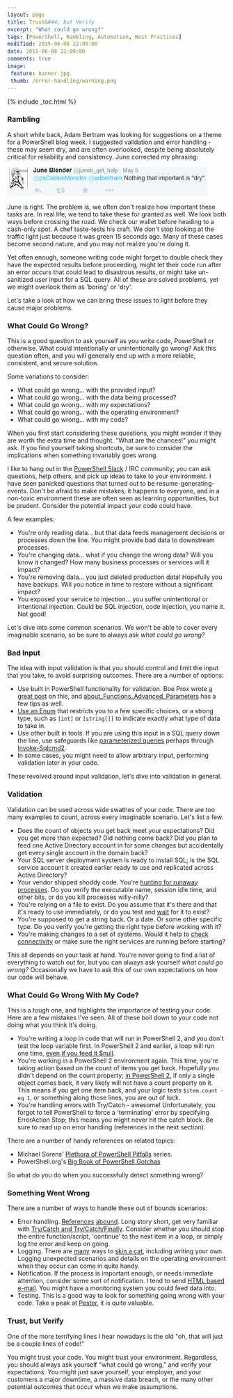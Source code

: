 ```yaml
---
layout: page
title: Trust&#44; but Verify
excerpt: "What could go wrong?"
tags: [PowerShell, Rambling, Automation, Best Practices]
modified: 2015-06-08 22:00:00
date: 2015-06-08 22:00:00
comments: true
image:
 feature: banner.jpg
 thumb: /error-handling/warning.png
---
```

{% include _toc.html %}

### Rambling

A short while back, Adam Bertram was looking for suggestions on a theme for a PowerShell blog week. I suggested validation and error handling - these may seem dry, and are often overlooked, despite being absolutely critical for reliability and consistency. June corrected my phrasing:

![Not dry](/images/error-handling/june.png)

June is right. The problem is, we often don't realize how important these tasks are. In real life, we tend to take these for granted as well. We look both ways before crossing the road. We check our wallet before heading to a cash-only spot. A chef taste-tests his craft. We don't stop looking at the traffic light just because it was green 15 seconds ago. Many of these cases become second nature, and you may not realize you're doing it.

Yet often enough, someone writing code might forget to double check they have the expected results before proceeding, might let their code run after an error occurs that could lead to disastrous results, or might take un-sanitized user input for a SQL query. All of these are solved problems, yet we might overlook them as 'boring' or 'dry'.

Let's take a look at how we can bring these issues to light before they cause major problems.

### What Could Go Wrong?

This is a good question to ask yourself as you write code, PowerShell or otherwise. What could intentionally or unintentionally go wrong? Ask this question often, and you will generally end up with a more reliable, consistent, and secure solution.

Some variations to consider:

* What could go wrong... with the provided input?
* What could go wrong... with the data being processed?
* What could go wrong... with my expectations?
* What could go wrong... with the operating environment?
* What could go wrong... with my code?

When you first start considering these questions, you might wonder if they are worth the extra time and thought. "What are the chances!" you might ask. If you find yourself taking shortcuts, be sure to consider the implications when something invariably goes wrong.

I like to hang out in the [PowerShell Slack](http://slack.poshcode.org/) / IRC community; you can ask questions, help others, and pick up ideas to take to your environment. I have seen panicked questions that turned out to be resume-generating-events. Don't be afraid to make mistakes, it happens to everyone, and in a non-toxic environment these are often seen as learning opportunities, but be prudent. Consider the potential impact your code could have.

A few examples:

* You're only reading data... but that data feeds management decisions or processes down the line. You might provide bad data to downstream processes.
* You're changing data... what if you change the wrong data? Will you know it changed? How many business processes or services will it impact?
* You're removing data... you just deleted production data! Hopefully you have backups. Will you notice in time to restore without a significant impact?
* You exposed your service to injection... you suffer unintentional or intentional injection. Could be SQL injection, code injection, you name it. Not good!

Let's dive into some common scenarios. We won't be able to cover every imaginable scenario, so be sure to always ask *what could go wrong?*

### Bad Input

The idea with input validation is that you should control and limit the input that you take, to avoid surprising outcomes. There are a number of options:

* Use built in PowerShell functionality for validation. Boe Prox wrote [a great post](http://learn-powershell.net/2014/02/04/using-powershell-parameter-validation-to-make-your-day-easier/) on this, and [about_Functions_Advanced_Parameters](https://technet.microsoft.com/en-us/library/hh847743.aspx) has a few tips as well.
* [Use an Enum](http://ramblingcookiemonster.github.io/Types-And-Enums/) that restricts you to a few specific choices, or a strong type, such as ```[int]``` or ```[string[]]``` to indicate exactly what type of data to take in.
* Use other built in tools. If you are using this input in a SQL query down the line, use safeguards like [parameterized queries](http://blog.codinghorror.com/give-me-parameterized-sql-or-give-me-death/) perhaps through [Invoke-Sqlcmd2](https://github.com/RamblingCookieMonster/PowerShell/blob/master/Invoke-Sqlcmd2.ps1).
* In some cases, you might need to allow arbitrary input, performing validation later in your code.

These revolved around input validation, let's dive into validation in general.

### Validation

Validation can be used across wide swathes of your code. There are too many examples to count, across every imaginable scenario. Let's list a few.

* Does the count of objects you get back meet your expectations? Did you get more than expected? Did nothing come back? Did you plan to feed one Active Directory account in for some changes but accidentally get every single account in the domain back?
* Your SQL server deployment system is ready to install SQL; is the SQL service account it created earlier ready to use and replicated across Active Directory?
* Your vendor shipped shoddy code. You're [hunting for runaway processes](https://gallery.technet.microsoft.com/scriptcenter/Get-EvilProcess-Find-a8601566). Do you verify the executable name, session idle time, and other bits, or do you kill processes willy-nilly?
* You're relying on a file to exist. Do you assume that it's there and that it's ready to use immediately, or do you test and [wait](https://gallery.technet.microsoft.com/scriptcenter/Wait-Path-Wait-for-a-path-1393ef86) for it to exist?
* You're supposed to get a string back. Or a date. Or some other specific type. Do you verify you're getting the right type before working with it?
* You're making changes to a set of systems. Would it help to [check connectivity](http://ramblingcookiemonster.github.io/Invoke-Ping/) or make sure the right services are running before starting?

This all depends on your task at hand. You're never going to find a list of everything to watch out for, but you can always ask yourself *what could go wrong?* Occasionally we have to ask this of our own expectations on how our code will behave.

### What Could Go Wrong With My Code?

This is a tough one, and highlights the importance of testing your code. Here are a few mistakes I've seen. All of these boil down to your code not doing what you think it's doing.

* You're writing a loop in code that will run in PowerShell 2, and you don't test the loop variable first. In PowerShell 2 and earlier, a loop will run one time, [even if you feed it $null](http://stackoverflow.com/questions/21755825/why-is-it-possible-to-loop-through-a-null-array).
* You're working in a PowerShell 2 environment again. This time, you're taking action based on the count of items you get back. Hopefully you didn't depend on the count property; [in PowerShell 2](http://powershell.com/cs/blogs/tips/archive/2008/11/18/converting-results-into-arrays.aspx), if only a single object comes back, it very likely will not have a count property on it. This means if you get one item back, and your logic tests ```$item.count -eq 1```, or something along those lines, you are out of luck.
* You're handling errors with Try/Catch - awesome! Unfortunately, you forgot to tell PowerShell to force a 'terminating' error by specifying ErrorAction Stop; this means you might never hit the catch block. Be sure to read up on error handling (references in the next section).

There are a number of handy references on related topics:

* Michael Sorens' [Plethora of PowerShell Pitfalls](https://www.simple-talk.com/sysadmin/powershell/a-plethora-of-powershell-pitfalls-part-2/) series.
* PowerShell.org's [Big Book of PowerShell Gotchas](https://www.penflip.com/powershellorg/the-big-book-of-powershell-gotchas)

So what do you do when you successfully detect something wrong?

### Something Went Wrong

There are a number of ways to handle these out of bounds scenarios:

* Error handling. [References](https://www.penflip.com/powershellorg/the-big-book-of-powershell-error-handling) [abound](http://learn-powershell.net/2015/04/04/a-look-at-trycatch-in-powershell/). Long story short, get very familiar with [Try/Catch and Try/Catch/Finally](https://technet.microsoft.com/en-us/library/hh847793.aspx). Consider whether you should stop the entire function/script, 'continue' to the next item in a loop, or simply log the error and keep on going.
* Logging. There are [many](https://gallery.technet.microsoft.com/scriptcenter/PSLog-Send-messages-to-a-db389927) ways to [skin a cat](https://gallery.technet.microsoft.com/scriptcenter/Enhanced-Script-Logging-27615f85), including writing your own. Logging unexpected scenarios and details on the operating environment when they occur can come in quite handy.
* Notification. If the process is important enough, or needs immediate attention, consider some sort of notification. I tend to send [HTML based e-mail](https://gallery.technet.microsoft.com/scriptcenter/PowerShell-HTML-Notificatio-e1c5759d). You might have a monitoring system you could feed data into.
* Testing. This is a good way to look for something going wrong with your code. Take a peak at [Pester](http://ramblingcookiemonster.github.io/GitHub-Pester-AppVeyor/#pester), it is quite valuable.

### Trust, but Verify

One of the more terrifying lines I hear nowadays is the old "oh, that will just be a couple lines of code!"

You might trust your code. You might trust your environment. Regardless, you should always ask yourself "what could go wrong," and verify your expectations. You might just save yourself, your employer, and your customers a major downtime, a massive data breach, or the many other potential outcomes that occur when we make assumptions.
